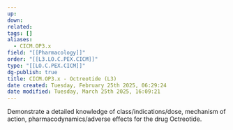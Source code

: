 ```yaml
---
up: 
down: 
related: 
tags: []
aliases:
  - CICM.OP3.x
field: "[[Pharmacology]]"
order: "[[L3.LO.C.PEX.CICM]]"
type: "[[LO.C.PEX.CICM]]"
dg-publish: true
title: CICM.OP3.x - Octreotide (L3)
date created: Tuesday, February 25th 2025, 06:29:24
date modified: Tuesday, March 25th 2025, 16:09:21
---
```


Demonstrate a detailed knowledge of class/indications/dose, mechanism of action, pharmacodynamics/adverse effects for the drug Octreotide.
